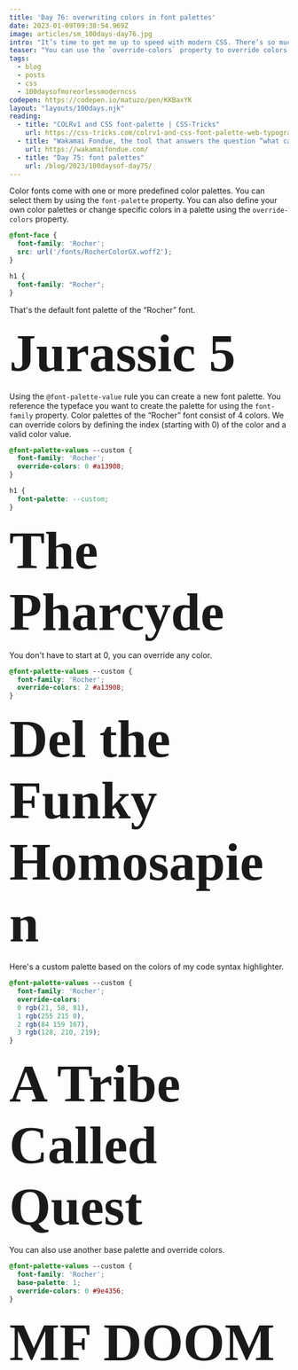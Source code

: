 ```yaml
---
title: 'Day 76: overwriting colors in font palettes'
date: 2023-01-09T09:38:54.969Z
image: articles/sm_100days-day76.jpg
intro: "It’s time to get me up to speed with modern CSS. There’s so much new in CSS that I know too little about. To change that I’ve started [#100DaysOfMoreOrLessModernCSS](/blog/2022/100-days-of-more-or-less-modern-css/). Why more or less modern CSS? Because some topics will be about cutting-edge features, while other stuff has been around for quite a while already, but I just have little to no experience with it."
teaser: "You can use the `override-colors` property to override colors in a font palette."
tags:
  - blog
  - posts
  - css
  - 100daysofmoreorlessmoderncss
codepen: https://codepen.io/matuzo/pen/KKBaxYK
layout: "layouts/100days.njk"
reading:
  - title: "COLRv1 and CSS font-palette | CSS-Tricks"
    url: https://css-tricks.com/colrv1-and-css-font-palette-web-typography
  - title: "Wakamai Fondue, the tool that answers the question “what can my font do?”"
    url: https://wakamaifondue.com/
  - title: "Day 75: font palettes"
    url: /blog/2023/100daysof-day75/
---
```


Color fonts come with one or more predefined color palettes. You can select them by using the `font-palette` property. You can also define your own color palettes or change specific colors in a palette using the `override-colors` property.

<style>


@font-face {
  font-family: 'Rocher';
  src: url('/images/RocherColorGX.woff2');
}

[data-sample] h1 {
  font-family: 'Rocher';
  font-size: 6rem;
  margin: 0;
}

@font-palette-values --custom {
  font-family: 'Rocher';
  override-colors: 0 #a13908;
}

@font-palette-values --custom-single-2 {
  font-family: 'Rocher';
  override-colors:
  2 #a13908;
}

@font-palette-values --custom-all {
  font-family: 'Rocher';
  override-colors:
  0 rgb(21, 58, 81),
  1 rgb(255 215 0),
  2 rgb(84 159 167),
  3 rgb(128, 210, 219);
}

@font-palette-values --custom-base {
  font-family: 'Rocher';
  base-palette: 1;
  override-colors: 0 #9e4356;
}

.custom {
  font-palette: --custom;
}

.custom-single-2 {
  font-palette: --custom-single-2;
}

.custom-all {
  font-palette: --custom-all;
}

.custom-base {
  font-palette: --custom-base;
}

</style>

```css
@font-face {
  font-family: 'Rocher';
  src: url('/fonts/RocherColorGX.woff2');
}

h1 {
  font-family: "Rocher";
}
```

That's the default font palette of the “Rocher” font.

<div data-sample="demo - default">

<h1>Jurassic 5</h1>

</div>

Using the `@font-palette-value` rule you can create a new font palette. You reference the typeface you want to create the palette for using the `font-family` property. Color palettes of the “Rocher” font consist of 4 colors. We can override colors by defining the index (starting with 0) of the color and a valid color value.

```css
@font-palette-values --custom {
  font-family: 'Rocher';
  override-colors: 0 #a13908;
}

h1 {
  font-palette: --custom;
}
```

<div data-sample="demo">

<h1 class="custom">The Pharcyde</h1>

</div>

You don't have to start at 0, you can override any color.

```css
@font-palette-values --custom {
  font-family: 'Rocher';
  override-colors: 2 #a13908;
}
```

<div data-sample="demo">

<h1 class="custom-single-2">Del the Funky Homosapien</h1>

</div>

Here's a custom palette based on the colors of my code syntax highlighter.

```css
@font-palette-values --custom {
  font-family: 'Rocher';
  override-colors:
  0 rgb(21, 58, 81),
  1 rgb(255 215 0),
  2 rgb(84 159 167),
  3 rgb(128, 210, 219);
}
```


<div data-sample="demo">

<h1 class="custom-all">A Tribe Called Quest</h1>

</div>


You can also use another base palette and override colors.

```css
@font-palette-values --custom {
  font-family: 'Rocher';
  base-palette: 1;
  override-colors: 0 #9e4356;
}
``` 

<div data-sample="demo">

<h1 class="custom-base">MF DOOM</h1>

</div>
